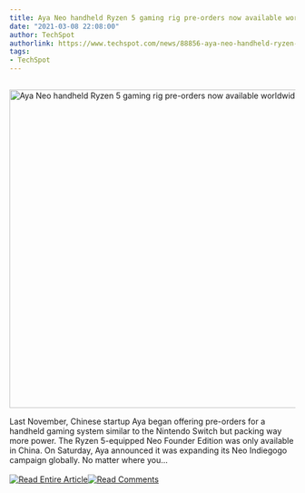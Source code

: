 ```yaml
---
title: Aya Neo handheld Ryzen 5 gaming rig pre-orders now available worldwide
date: "2021-03-08 22:08:00"
author: TechSpot
authorlink: https://www.techspot.com/news/88856-aya-neo-handheld-ryzen-5-gaming-rig-pre.html
tags:
- TechSpot
---
```

<a href="https://www.techspot.com/news/88856-aya-neo-handheld-ryzen-5-gaming-rig-pre.html" target="_blank"><img src="https://static.techspot.com/images2/news/ts3_thumbs/2021/03/2021-03-08-ts3_thumbs-0e1.jpg" width="800" height="560" style="padding: 15px 0" title="Aya Neo handheld Ryzen 5 gaming rig pre-orders now available worldwide" /></a><br />Last November, Chinese startup Aya began offering pre-orders for a handheld gaming system similar to the Nintendo Switch but packing way more power. The Ryzen 5-equipped Neo Founder Edition was only available in China. On Saturday, Aya announced it was expanding its Neo Indiegogo campaign globally. No matter where you...<br /><br /><a href="https://www.techspot.com/news/88856-aya-neo-handheld-ryzen-5-gaming-rig-pre.html"><img src="https://static.techspot.com/images/rss/rss_buttons_01.png" border="0" alt="Read Entire Article" /></a><a href="https://www.techspot.com/news/88856-aya-neo-handheld-ryzen-5-gaming-rig-pre.html#comments"><img src="https://static.techspot.com/images/rss/rss_buttons_02.png" border="0" alt="Read Comments" /></a><br /><br />
